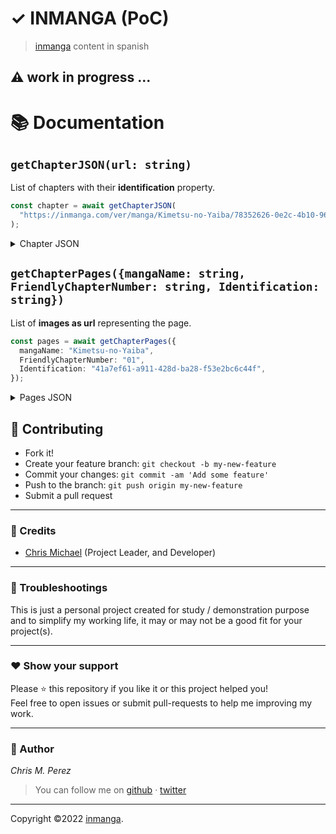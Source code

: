 # ✓ INMANGA (PoC)

> [inmanga](https://inmanga.com/) content in spanish

## ⚠️ work in progress ...

# 📚 Documentation

## `getChapterJSON(url: string)`

List of chapters with their **identification** property.

```ts
const chapter = await getChapterJSON(
  "https://inmanga.com/ver/manga/Kimetsu-no-Yaiba/78352626-0e2c-4b10-9610-28abf57c6881"
);
```

<details>
<summary>Chapter JSON</summary>

```json
[
  {
    "PagesCount": 55,
    "Watched": false,
    "MangaIdentification": "",
    "MangaName": "",
    "FriendlyMangaName": "",
    "Id": 22108,
    "MangaId": 116,
    "Number": 1,
    "RegistrationDate": "2019-05-01T00:00:00",
    "Description": "",
    "Pages": [],
    "Identification": "41a7ef61-a911-428d-ba28-f53e2bc6c44f",
    "FeaturedChapter": false,
    "FriendlyChapterNumber": "01",
    "FriendlyChapterNumberUrl": "1"
  } // more ...
]
```

</details>

## `getChapterPages({mangaName: string, FriendlyChapterNumber: string, Identification: string})`

List of **images as url** representing the page.

```ts
const pages = await getChapterPages({
  mangaName: "Kimetsu-no-Yaiba",
  FriendlyChapterNumber: "01",
  Identification: "41a7ef61-a911-428d-ba28-f53e2bc6c44f",
});
```

<details>
<summary>Pages JSON </summary>

```json
[
  {
    "pageId": "f44cb8fd-2e46-4b97-8c31-b931775df4ae",
    "page": "1",
    "url": "https://pack-yak.intomanga.com/images/manga/Kimetsu-no-Yaiba/chapter/01/page/1/f44cb8fd-2e46-4b97-8c31-b931775df4ae"
  },
  {
    "pageId": "f8d6a68c-f15e-4aae-a6cf-c5d3030aaa24",
    "page": "2",
    "url": "https://pack-yak.intomanga.com/images/manga/Kimetsu-no-Yaiba/chapter/01/page/2/f8d6a68c-f15e-4aae-a6cf-c5d3030aaa24"
  },
  {
    "pageId": "0e98448f-a0f3-4190-ba8e-eb1b7d2a8905",
    "page": "3",
    "url": "https://pack-yak.intomanga.com/images/manga/Kimetsu-no-Yaiba/chapter/01/page/3/0e98448f-a0f3-4190-ba8e-eb1b7d2a8905"
  },
  {
    "pageId": "38705140-2b02-4688-a3d0-1c714c36fee0",
    "page": "4",
    "url": "https://pack-yak.intomanga.com/images/manga/Kimetsu-no-Yaiba/chapter/01/page/4/38705140-2b02-4688-a3d0-1c714c36fee0"
  },
  {
    "pageId": "44d83985-7299-4be5-87e4-9b6040f056cc",
    "page": "5",
    "url": "https://pack-yak.intomanga.com/images/manga/Kimetsu-no-Yaiba/chapter/01/page/5/44d83985-7299-4be5-87e4-9b6040f056cc"
  } // more ...
]
```

</details>

## **:handshake: Contributing**

- Fork it!
- Create your feature branch: `git checkout -b my-new-feature`
- Commit your changes: `git commit -am 'Add some feature'`
- Push to the branch: `git push origin my-new-feature`
- Submit a pull request

---

### **:busts_in_silhouette: Credits**

- [Chris Michael](https://github.com/ChrisMichaelPerezSantiago) (Project Leader, and Developer)

---

### **:anger: Troubleshootings**

This is just a personal project created for study / demonstration purpose and to simplify my working life, it may or may
not be a good fit for your project(s).

---

### **:heart: Show your support**

Please :star: this repository if you like it or this project helped you!\
Feel free to open issues or submit pull-requests to help me improving my work.

---

### **:robot: Author**

_*Chris M. Perez*_

> You can follow me on
> [github](https://github.com/ChrisMichaelPerezSantiago)&nbsp;&middot;&nbsp;[twitter](https://twitter.com/Chris5855M)

---

Copyright ©2022 [inmanga](https://github.com/ChrisMichaelPerezSantiago/inmanga).
